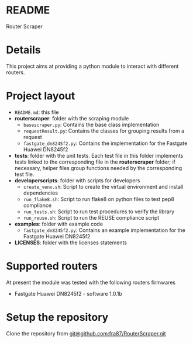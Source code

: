 <!--
README.md file

SPDX-License-Identifier: MIT
SPDX-FileCopyrightText: 2022 fra87
-->

# README

Router Scraper

# Details

This project aims at providing a python module to interact with different
routers.

# Project layout

- `README.md`: this file
- **routerscraper**: folder with the scraping module
    - `basescraper.py`: Contains the base class implementation
    - `requestResult.py`: Contains the classes for grouping results from a
                          request
    - `fastgate_dn8245f2.py`: Contains the implementation for the Fastgate
                              Huawei DN8245f2
- **tests**: folder with the unit tests. Each test file in this folder
             implements tests linked to the corresponding file in the
             **routerscraper** folder; if necessary, helper files group
             functions needed by the corresponding test file. 
- **developerscripts**: folder with scripts for developers
    - `create_venv.sh`: Script to create the virtual environment and install
                        dependencies
    - `run_flake8.sh`: Script to run flake8 on python files to test pep8
                       compliance
    - `run_tests.sh`: Script to run test procedures to verify the library
    - `run_reuse.sh`: Script to run the REUSE compliance script
- **examples**: folder with example code
    - `fastgate_dn8245f2.py`: Contains an example implementation for the
                              Fastgate Huawei DN8245f2
- **LICENSES**: folder with the licenses statements

# Supported routers

At present the module was tested with the following routers firmwares

- Fastgate Huawei DN8245f2 - software 1.0.1b

# Setup the repository

Clone the repository from
[git@github.com:fra87/RouterScraper.git](git@github.com:fra87/RouterScraper.git)
